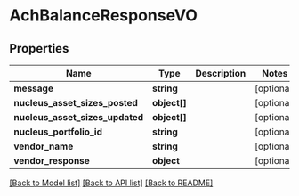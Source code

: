 # AchBalanceResponseVO

## Properties
Name | Type | Description | Notes
------------ | ------------- | ------------- | -------------
**message** | **string** |  | [optional] 
**nucleus_asset_sizes_posted** | **object[]** |  | [optional] 
**nucleus_asset_sizes_updated** | **object[]** |  | [optional] 
**nucleus_portfolio_id** | **string** |  | [optional] 
**vendor_name** | **string** |  | [optional] 
**vendor_response** | **object** |  | [optional] 

[[Back to Model list]](../README.md#documentation-for-models) [[Back to API list]](../README.md#documentation-for-api-endpoints) [[Back to README]](../README.md)


